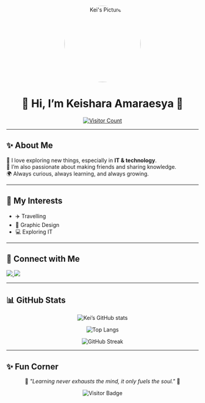 <!-- Profile Header -->
<div align="center">
  <img src="kei’s pic.jpg" alt="Kei's Picture" width="200" style="border-radius:50%">
  
  # 🌸 Hi, I’m **Keishara Amaraesya** 🌸
  [![Visitor Count](https://komarev.com/ghpvc/?username=keisharaamara&style=flat-square&color=ff69b4)](https://github.com/keisharaamara)
</div>

---

## ✨ About Me
🌼 I love exploring new things, especially in **IT & technology**.  
💫 I’m also passionate about making friends and sharing knowledge.  
🌍 Always curious, always learning, and always growing.  

---

## 🌈 My Interests
- ✈️ Travelling  
- 🎨 Graphic Design  
- 💻 Exploring IT  

---

## 📱 Connect with Me
<p align="left">
  <a href="https://www.tiktok.com/@myysshhaaa" target="_blank">
    <img src="https://img.shields.io/badge/TikTok-%23000000.svg?&style=for-the-badge&logo=tiktok&logoColor=white" />
  </a>
  <a href="https://www.instagram.com/keisharaamaraa" target="_blank">
    <img src="https://img.shields.io/badge/Instagram-%23E4405F.svg?&style=for-the-badge&logo=instagram&logoColor=white" />
  </a>
</p>

---

## 📊 GitHub Stats
<div align="center">

![Kei’s GitHub stats](https://github-readme-stats.vercel.app/api?username=keisharaamara&show_icons=true&theme=tokyonight)  

![Top Langs](https://github-readme-stats.vercel.app/api/top-langs/?username=keisharaamara&layout=compact&theme=tokyonight)

![GitHub Streak](https://github-readme-streak-stats.herokuapp.com/?user=keisharaamara&theme=tokyonight)

</div>

---

## ✨ Fun Corner
<div align="center">
  
🌟 *"Learning never exhausts the mind, it only fuels the soul."* 🌟  

![Visitor Badge](https://profile-counter.glitch.me/keisharaamara/count.svg)

</div>

